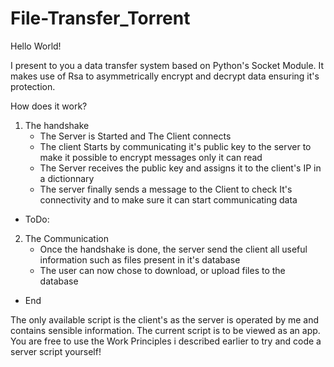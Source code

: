 # File-Transfer_Torrent

Hello World!

I present to you a data transfer system based on Python's Socket Module.
It makes use of Rsa to asymmetrically encrypt and decrypt data ensuring it's protection.

How does it work?

1. The handshake
   - The Server is Started and The Client connects
   - The client Starts by communicating it's public key to the server to make it possible to encrypt messages only it can read
   - The Server receives the public key and assigns it to the client's IP in a dictionnary
   - The server finally sends a message to the Client to check It's connectivity and to make sure it can start communicating data

* ToDo: 
2. The Communication
   - Once the handshake is done, the server send the client all useful information such as files present in it's database
   - The user can now chose to download, or upload files to the database
* End

The only available script is the client's as the server is operated by me and contains sensible information. The current script is to be viewed as an app.
You are free to use the Work Principles i described earlier to try and code a server script yourself!
